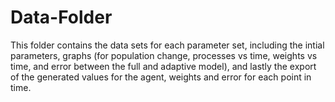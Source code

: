 # Data-Folder
This folder contains the data sets for each parameter set, including the intial parameters, graphs (for population change, processes vs time, weights vs time, and error between the full and adaptive model), and lastly the export of the generated values for the agent, weights and error for each point in time.
